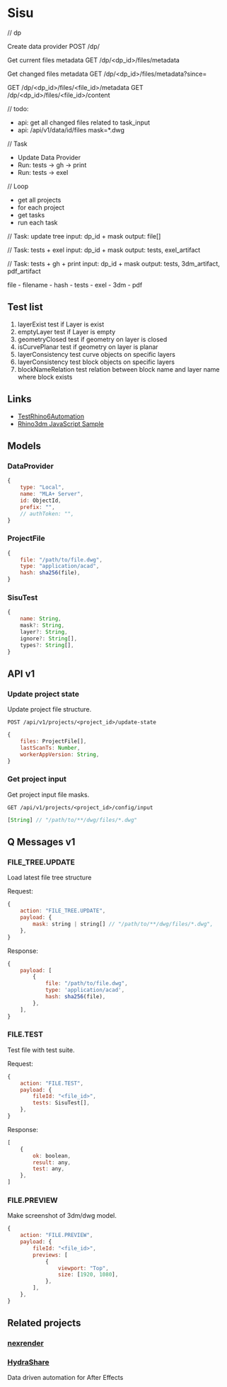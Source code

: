 # Sisu

// dp

Create data provider 
POST /dp/

Get current files metadata
GET  /dp/<dp_id>/files/metadata

Get changed files metadata
GET  /dp/<dp_id>/files/metadata?since=<timestamp>

GET  /dp/<dp_id>/files/<file_id>/metadata
GET  /dp/<dp_id>/files/<file_id>/content


// todo:
 - api: get all changed files related to task_input
 - api: /api/v1/data/id/files mask=*.dwg 

// Task
 - Update Data Provider
 - Run: tests -> gh -> print
 - Run: tests -> exel

// Loop
 - get all projects
 - for each project
 - get tasks
 - run each task

// Task: update tree
input: dp_id + mask
output: file[]

// Task: tests + exel
input: dp_id + mask
output: tests, exel_artifact

// Task: tests + gh + print
input: dp_id + mask
output: tests, 3dm_artifact, pdf_artifact

file
    - filename
    - hash
    - tests
    - exel
    - 3dm
    - pdf

## Test list

1. layerExist         test if Layer is exist
2. emptyLayer         test if Layer is empty
3. geometryClosed     test if geometry on layer is closed
4. isCurvePlanar      test if geometry on layer is planar
5. layerConsistency   test curve objects on specific layers
6. layerConsistency   test block objects on specific layers
7. blockNameRelation  test relation between block name and layer name where block exists

## Links

- [TestRhino6Automation](https://github.com/mcneel/rhino-developer-samples/blob/6/rhinoscript/TestRhino6Automation.vbs)
- [Rhino3dm JavaScript Sample](https://github.com/mcneel/rhino3dm/blob/master/samples/javascript)

## Models

### DataProvider

```js
{
    type: "Local",
    name: "MLA+ Server",
    id: ObjectId,
    prefix: "",
    // authToken: "",
}
```

### ProjectFile

```js
{
    file: "/path/to/file.dwg",
    type: "application/acad",
    hash: sha256(file),
}
```

### SisuTest

```js
{
    name: String,
    mask?: String,
    layer?: String,
    ignore?: String[],
    types?: String[],
}
```

## API v1

### Update project state

Update project file structure.

```
POST /api/v1/projects/<project_id>/update-state
```

```js
{
    files: ProjectFile[],
    lastScanTs: Number,
    workerAppVersion: String,
}
```

### Get project input

Get project input file masks.

```
GET /api/v1/projects/<project_id>/config/input
```

```js
[String] // "/path/to/**/dwg/files/*.dwg"
```

## Q Messages v1

### FILE_TREE.UPDATE

Load latest file tree structure

Request:
```js
{
    action: "FILE_TREE.UPDATE",
    payload: {
        mask: string | string[] // "/path/to/**/dwg/files/*.dwg",
    },
}
```

Response:
```js
{
    payload: [
        {
            file: "/path/to/file.dwg",
            type: 'application/acad',
            hash: sha256(file),
        },
    ],
}
```

### FILE.TEST

Test file with test suite.

Request:

```js
{
    action: "FILE.TEST",
    payload: {
        fileId: "<file_id>",
        tests: SisuTest[],
    },
}
```

Response:

```js
[
    {
        ok: boolean,
        result: any,
        test: any,
    },
]
```

### FILE.PREVIEW

Make screenshot of 3dm/dwg model.

```js
{
    action: "FILE.PREVIEW",
    payload: {
        fileId: "<file_id>",
        previews: [
            {
                viewport: "Top",
                size: [1920, 1080],
            },
        ],
    },
}
```


## Related projects

### [nexrender](https://github.com/inlife/nexrender)
### [HydraShare](https://github.com/HydraShare/hydra/wiki)

Data driven automation for After Effects
